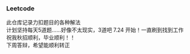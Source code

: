 ### Leetcode
此仓库记录力扣题目的各种解法  
计划坚持每天5道题……好像不太现实，3道吧
7.24 开始！一直刷到找到工作  
祝我秋招顺利，毕业顺利！！  
下周答辩，希望能顺利转正

